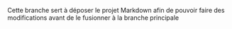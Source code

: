 
Cette branche sert à déposer le projet Markdown afin de pouvoir faire des modifications avant de le fusionner à la  branche principale

